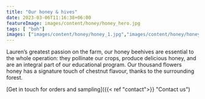 ```yaml
---
title: "Our honey & hives"
date: 2023-03-06T11:16:38+06:00
featureImage: images/content/honey/honey_hero.jpg
tags: [ "boh"]
images: ["images/content/honey/honey_1.jpg","images/content/honey/honey_2.jpg","images/content/honey/honey_3.jpg"]
---
```

Lauren’s greatest passion on the farm, our honey beehives are essential to the whole operation: they pollinate our crops, produce delicious honey, and are an integral part of our educational program. Our thousand flowers honey has a signature touch of chestnut flavour, thanks to the surrounding forest. 

[Get in touch for orders and sampling]({{< ref "contact">}} "Contact us")
